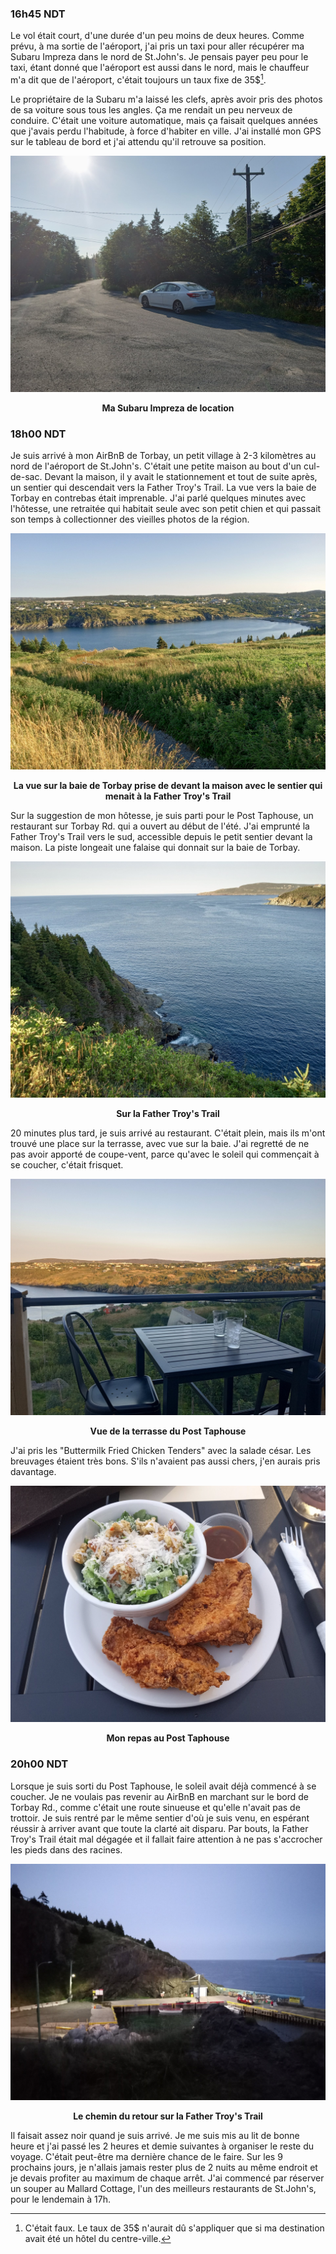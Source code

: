 ### 16h45 NDT
Le vol était court, d'une durée d'un peu moins de deux heures. Comme prévu, à ma sortie de l'aéroport, j'ai pris un taxi pour aller récupérer ma Subaru Impreza dans le nord de St.John's. Je pensais payer peu pour le taxi, étant donné que l'aéroport est aussi dans le nord, mais le chauffeur m'a dit que de l'aéroport, c'était toujours un taux fixe de 35$[^1].

Le propriétaire de la Subaru m'a laissé les clefs, après avoir pris des photos de sa voiture sous tous les angles. Ça me rendait un peu nerveux de conduire. C'était une voiture automatique, mais ça faisait quelques années que j'avais perdu l'habitude, à force d'habiter en ville. J'ai installé mon GPS sur le tableau de bord et j'ai attendu qu'il retrouve sa position.

![Ma Subaru Impreza de location](/assets/2023/09/20230902_newfoundland/subaru.jpg)
<p align="center"><b>Ma Subaru Impreza de location</b></p>

### 18h00 NDT
Je suis arrivé à mon AirBnB de Torbay, un petit village à 2-3 kilomètres au nord de l'aéroport de St.John's. C'était une petite maison au bout d'un cul-de-sac. Devant la maison, il y avait le stationnement et tout de suite après, un sentier qui descendait vers la Father Troy's Trail. La vue vers la baie de Torbay en contrebas était imprenable. J'ai parlé quelques minutes avec l'hôtesse, une retraitée qui habitait seule avec son petit chien et qui passait son temps à collectionner des vieilles photos de la région.

![La vue sur la baie de Torbay prise de devant la maison avec le sentier qui menait à la Father Troy's Trail](/assets/2023/09/20230902_newfoundland/torbaybight.jpg)
<p align="center"><b>La vue sur la baie de Torbay prise de devant la maison avec le sentier qui menait à la Father Troy's Trail</b></p>

Sur la suggestion de mon hôtesse, je suis parti pour le Post Taphouse, un restaurant sur Torbay Rd. qui a ouvert au début de l'été. J'ai emprunté la Father Troy's Trail vers le sud, accessible depuis le petit sentier devant la maison. La piste longeait une falaise qui donnait sur la baie de Torbay.

![Sur la Father Troy's Trail](/assets/2023/09/20230902_newfoundland/fathertroys_trail.jpg)
<p align="center"><b>Sur la Father Troy's Trail</b></p>

20 minutes plus tard, je suis arrivé au restaurant. C'était plein, mais ils m'ont trouvé une place sur la terrasse, avec vue sur la baie. J'ai regretté de ne pas avoir apporté de coupe-vent, parce qu'avec le soleil qui commençait à se coucher, c'était frisquet.

![Vue de la terrasse du Post Taphouse](/assets/2023/09/20230902_newfoundland/post_taphouse02.jpg)
<p align="center"><b>Vue de la terrasse du Post Taphouse</b></p>

J'ai pris les "Buttermilk Fried Chicken Tenders" avec la salade césar. Les breuvages étaient très bons. S'ils n'avaient pas aussi chers, j'en aurais pris davantage.

![Mon repas au Post Taphouse](/assets/2023/09/20230902_newfoundland/post_taphouse.jpg)
<p align="center"><b>Mon repas au Post Taphouse</b></p>

### 20h00 NDT
Lorsque je suis sorti du Post Taphouse, le soleil avait déjà commencé à se coucher. Je ne voulais pas revenir au AirBnB en marchant sur le bord de Torbay Rd., comme c'était une route sinueuse et qu'elle n'avait pas de trottoir. Je suis rentré par le même sentier d'où je suis venu, en espérant réussir à arriver avant que toute la clarté ait disparu. Par bouts, la Father Troy's Trail était mal dégagée et il fallait faire attention à ne pas s'accrocher les pieds dans des racines.

![Le chemin du retour sur la Father Troy's Trail](/assets/2023/09/20230902_newfoundland/fathertroys_trail02.jpg)
<p align="center"><b>Le chemin du retour sur la Father Troy's Trail</b></p>

Il faisait assez noir quand je suis arrivé. Je me suis mis au lit de bonne heure et j'ai passé les 2 heures et demie suivantes à organiser le reste du voyage. C'était peut-être ma dernière chance de le faire. Sur les 9 prochains jours, je n'allais jamais rester plus de 2 nuits au même endroit et je devais profiter au maximum de chaque arrêt. J'ai commencé par réserver un souper au Mallard Cottage, l'un des meilleurs restaurants de St.John's, pour le lendemain à 17h.

[^1]: C'était faux. Le taux de 35$ n'aurait dû s'appliquer que si ma destination avait été un hôtel du centre-ville.
